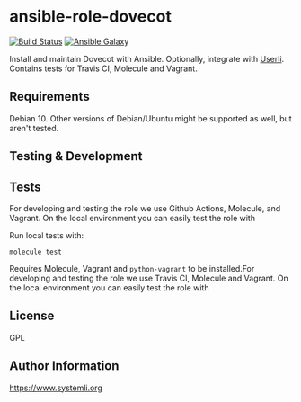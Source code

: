 ansible-role-dovecot
====================

[![Build Status](https://github.com/systemli/ansible-role-dovecot/workflows/Molecule/badge.svg?branch=master)](https://github.com/systemli/ansible-role-dovecot/actions?query=workflow%3AMolecule)
[![Ansible Galaxy](http://img.shields.io/badge/ansible--galaxy-dovecot-blue.svg)](https://galaxy.ansible.com/systemli/dovecot)

Install and maintain Dovecot with Ansible. Optionally, integrate with [Userli](https://github.com/systemli/userli).
Contains tests for Travis CI, Molecule and Vagrant.

Requirements
------------

Debian 10. Other versions of Debian/Ubuntu might be supported as well, but aren't tested.


Testing & Development
---------------------

Tests
-----

For developing and testing the role we use Github Actions, Molecule, and Vagrant. On the local environment you can easily test the role with

Run local tests with:

```
molecule test 
```

Requires Molecule, Vagrant and `python-vagrant` to be installed.For developing and testing the role we use Travis CI, Molecule and Vagrant. On the local environment you can easily test the role with


License
-------

GPL

Author Information
------------------

https://www.systemli.org
